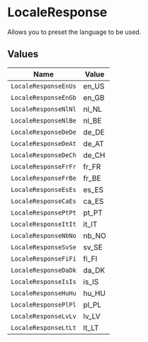 # LocaleResponse

Allows you to preset the language to be used.


## Values

| Name                 | Value                |
| -------------------- | -------------------- |
| `LocaleResponseEnUs` | en_US                |
| `LocaleResponseEnGb` | en_GB                |
| `LocaleResponseNlNl` | nl_NL                |
| `LocaleResponseNlBe` | nl_BE                |
| `LocaleResponseDeDe` | de_DE                |
| `LocaleResponseDeAt` | de_AT                |
| `LocaleResponseDeCh` | de_CH                |
| `LocaleResponseFrFr` | fr_FR                |
| `LocaleResponseFrBe` | fr_BE                |
| `LocaleResponseEsEs` | es_ES                |
| `LocaleResponseCaEs` | ca_ES                |
| `LocaleResponsePtPt` | pt_PT                |
| `LocaleResponseItIt` | it_IT                |
| `LocaleResponseNbNo` | nb_NO                |
| `LocaleResponseSvSe` | sv_SE                |
| `LocaleResponseFiFi` | fi_FI                |
| `LocaleResponseDaDk` | da_DK                |
| `LocaleResponseIsIs` | is_IS                |
| `LocaleResponseHuHu` | hu_HU                |
| `LocaleResponsePlPl` | pl_PL                |
| `LocaleResponseLvLv` | lv_LV                |
| `LocaleResponseLtLt` | lt_LT                |
